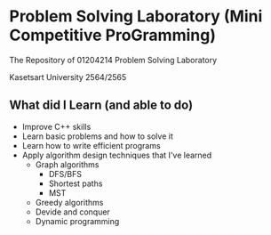 # Problem Solving Laboratory (Mini Competitive ProGramming)
The Repository of 
01204214 Problem Solving Laboratory

Kasetsart University 2564/2565

## What did I Learn (and able to do)
* Improve C++ skills
* Learn basic problems and how to solve it
* Learn how to write efficient programs 
* Apply algorithm design techniques that I've learned
  * Graph algorithms
     * DFS/BFS
     * Shortest paths
     * MST
  * Greedy algorithms
  * Devide and conquer
  * Dynamic programming


